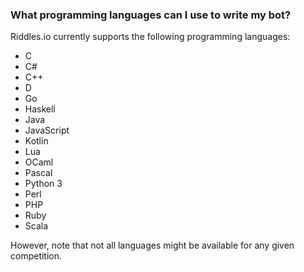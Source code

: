 ### What programming languages can I use to write my bot?

Riddles.io currently supports the following programming languages:

- C
- C#
- C++
- D
- Go
- Haskell
- Java
- JavaScript
- Kotlin
- Lua
- OCaml
- Pascal
- Python 3
- Perl
- PHP
- Ruby
- Scala

However, note that not all languages might be available for any given
competition.
